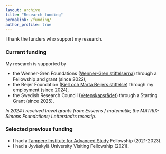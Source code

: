 ```yaml
---
layout: archive
title: "Research funding"
permalink: /funding/
author_profile: true
---
```


I thank the funders who support my research.

### Current funding

My research is supported by 
- the Wenner-Gren Foundations (<a href="https://www.swgc.org/">Wenner-Gren stiftelserna</a>) through a Fellowship and grant (since 2022),
- the Beijer Foundation (<a href="https://www.beijerstiftelsen.se">Kjell och Märta Beijers stiftelse</a>) through my employment (since 2024),
- the Swedish Research Council (<a href="https://www.vr.se/english.html">Vetenskapsrådet</a>) through a Starting Grant (since 2025).
  
_In 2024 I received travel grants from: Esseens f matematik; the MATRIX-Simons Foundations; Letterstedts resestip._
  
### Selected previous funding 

- I had a <a href="https://research.tuni.fi/tampere-ias/">Tampere Institute for Advanced Study</a> Fellowship (2021-2023).
- I had a Jyväskylä University Visiting Fellowship (2021).
